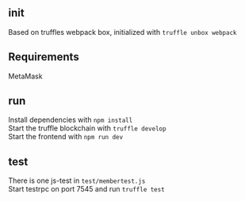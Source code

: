 ## init
Based on truffles webpack box, initialized with ```truffle unbox webpack```

## Requirements
MetaMask

## run
Install dependencies with ```npm install```  
Start the truffle blockchain with ```truffle develop```  
Start the frontend with ```npm run dev```

## test
There is one js-test in ```test/membertest.js```  
Start testrpc on port 7545 and run ```truffle test```

